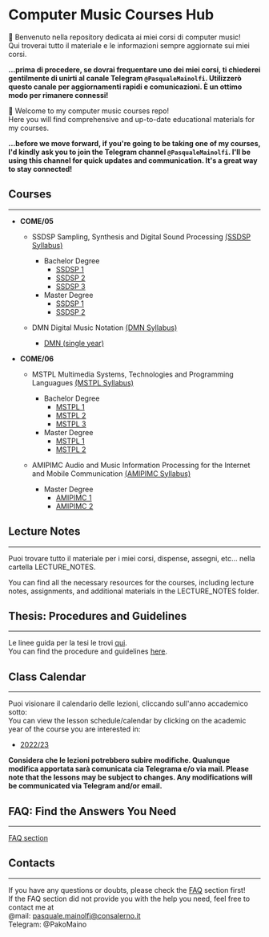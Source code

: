 # **Computer Music Courses Hub**

👋 Benvenuto nella repository dedicata ai miei corsi di computer music!  
Qui troverai tutto il materiale e le informazioni sempre aggiornate sui miei corsi. 

**...prima di procedere, se dovrai frequentare uno dei miei corsi, ti chiederei gentilmente di unirti al canale Telegram `@PasqualeMainolfi`. Utilizzerò questo canale per aggiornamenti rapidi e comunicazioni. È un ottimo modo per rimanere connessi!**


👋 Welcome to my computer music courses repo!  
Here you will find comprehensive and up-to-date educational materials for my courses.

**...before we move forward, if you're going to be taking one of my courses, I'd kindly ask you to join the Telegram channel `@PasqualeMainolfi`. I'll be using this channel for quick updates and communication. It's a great way to stay connected!**


## **Courses**
---

- **COME/05**  

  - SSDSP Sampling, Synthesis and Digital Sound Processing [(SSDSP Syllabus)](/COURSES/COME05/SamplingSynthesisAndDigitalSoundProcessing/SYLLABUS_AND_TOOLS.md)
    - Bachelor Degree 
      - [SSDSP 1](/COURSES/COME05/SamplingSynthesisAndDigitalSoundProcessing/Bachelor/BachelorCourseProgram_first_year.md)
      - [SSDSP 2](/COURSES/COME05/SamplingSynthesisAndDigitalSoundProcessing/Bachelor/BachelorCourseProgram_second_year.md)
      - [SSDSP 3](/COURSES/COME05/SamplingSynthesisAndDigitalSoundProcessing/Bachelor/BachelorCourseProgram_third_year.md)
    - Master Degree
      - [SSDSP 1](/COURSES/COME05/SamplingSynthesisAndDigitalSoundProcessing/Master/MasterCourseProgram_first_year.md)
      - [SSDSP 2](/COURSES/COME05/SamplingSynthesisAndDigitalSoundProcessing/Master/MasterCourseProgram_second_year.md)

  - DMN Digital Music Notation [(DMN Syllabus)](/COURSES/COME05/DigitalMusicNotation/SYLLABUS_AND_TOOLS.md)
    - [DMN (single year)](/COURSES/COME05/DigitalMusicNotation/CourseProgram_single_year.md)

- **COME/06**

  - MSTPL Multimedia Systems, Technologies and Programming Languagues [(MSTPL Syllabus)](/COURSES/COME06/MultimediaSystemsTechnologiesAndProgrammingLanguagues/SYLLABUS_AND_TOOLS.md) 
    - Bachelor Degree 
      - [MSTPL 1](/COURSES/COME06/MultimediaSystemsTechnologiesAndProgrammingLanguagues/Bachelor/BachelorCourseProgram_first_year.md)
      - [MSTPL 2](/COURSES/COME06/MultimediaSystemsTechnologiesAndProgrammingLanguagues/Bachelor/BachelorCourseProgram_second_year.md)
      - [MSTPL 3](/COURSES/COME06/MultimediaSystemsTechnologiesAndProgrammingLanguagues/Bachelor/BachelorCourseProgram_third_year.md)
    - Master Degree
      - [MSTPL 1](/COURSES/COME06/MultimediaSystemsTechnologiesAndProgrammingLanguagues/Master/MasterCourseProgram_first_year.md)
      - [MSTPL 2](/COURSES/COME06/MultimediaSystemsTechnologiesAndProgrammingLanguagues/Master/MasterCourseProgram_second_year.md)
  
  - AMIPIMC Audio and Music Information Processing for the Internet and Mobile Communication [(AMIPIMC Syllabus)](/COURSES/COME06/AudioAndMusicInformationProcessingForTheInternetAndMobilCommunication/SYLLABUS_AND_TOOLS.md)
    - Master Degree
      - [AMIPIMC 1](/COURSES/COME06/AudioAndMusicInformationProcessingForTheInternetAndMobilCommunication/Master/MasterCourseProgram_first_year.md)
      - [AMIPIMC 2](/COURSES/COME06/AudioAndMusicInformationProcessingForTheInternetAndMobilCommunication/Master/MasterCourseProgram_second_year.md)

## **Lecture Notes**  
---  
Puoi trovare tutto il materiale per i miei corsi, dispense, assegni, etc... nella cartella LECTURE_NOTES.

You can find all the necessary resources for the courses, including lecture notes, assignments, and additional materials in the LECTURE_NOTES folder.


## **Thesis: Procedures and Guidelines** 
---  
Le linee guida per la tesi le trovi [qui](/THESIS_GUIDELINES/thesis.md).  
You can find the procedure and guidelines [here](/THESIS_GUIDELINES/thesis.md).

## **Class Calendar**  
---
Puoi visionare il calendario delle lezioni, cliccando sull'anno accademico sotto:  
You can view the lesson schedule/calendar by clicking on the academic year of the course you are interested in:
- [2022/23](/CLASS_CALENDAR/CALENDAR.md)

**Considera che le lezioni potrebbero subire modifiche. Qualunque modifica apportata sarà comunicata cia Telegrama e/o via mail.  Please note that the lessons may be subject to changes. Any modifications will be communicated via Telegram and/or email.**

## **FAQ: Find the Answers You Need**  
---
[FAQ section](/FAQ/FAQ.md)


## **Contacts**  
---
If you have any questions or doubts, please check the [FAQ](/FAQ/FAQ.md) section first!  
If the FAQ section did not provide you with the help you need, feel free to contact me at  
@mail: pasquale.mainolfi@consalerno.it  
Telegram: @PakoMaino  



